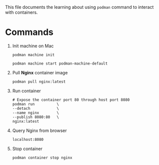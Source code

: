 This file documents the learning about using `podman` command to interact with containers.

# Commands

1. Init machine on Mac

    ``` shell
    podman machine init

    podman machine start podman-machine-default
    ```

2. Pull **Nginx** container image

    ``` shell
    podman pull nginx:latest
    ```

3. Run container

    ``` shell
    # Expose the container port 80 through host port 8080
    podman run          \
    --detach            \
    --name nginx        \
    --publish 8080:80   \
    nginx:latest
    ```

4. Query Nginx from browser

    ``` shell
    localhost:8080
    ```

5. Stop container

    ``` shell
    podman container stop nginx
    ```